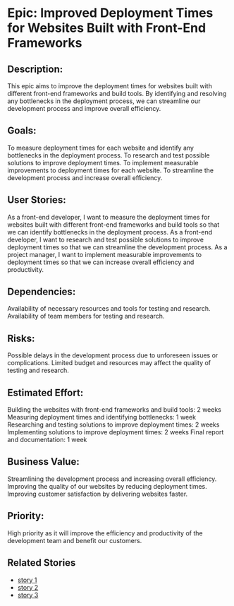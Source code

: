 # Epic: Improved Deployment Times for Websites Built with Front-End Frameworks

## Description:
This epic aims to improve the deployment times for websites built with different front-end frameworks and build tools. By identifying and resolving any bottlenecks in the deployment process, we can streamline our development process and improve overall efficiency.

## Goals:

To measure deployment times for each website and identify any bottlenecks in the deployment process.
To research and test possible solutions to improve deployment times.
To implement measurable improvements to deployment times for each website.
To streamline the development process and increase overall efficiency.

## User Stories:

As a front-end developer, I want to measure the deployment times for websites built with different front-end frameworks and build tools so that we can identify bottlenecks in the deployment process.
As a front-end developer, I want to research and test possible solutions to improve deployment times so that we can streamline the development process.
As a project manager, I want to implement measurable improvements to deployment times so that we can increase overall efficiency and productivity.

## Dependencies:

Availability of necessary resources and tools for testing and research.
Availability of team members for testing and research.

## Risks:

Possible delays in the development process due to unforeseen issues or complications.
Limited budget and resources may affect the quality of testing and research.

## Estimated Effort:

Building the websites with front-end frameworks and build tools: 2 weeks
Measuring deployment times and identifying bottlenecks: 1 week
Researching and testing solutions to improve deployment times: 2 weeks
Implementing solutions to improve deployment times: 2 weeks
Final report and documentation: 1 week

## Business Value:

Streamlining the development process and increasing overall efficiency.
Improving the quality of our websites by reducing deployment times.
Improving customer satisfaction by delivering websites faster.

## Priority:

High priority as it will improve the efficiency and productivity of the development team and benefit our customers.

## Related Stories
* [story 1](stories/story1.md)
* [story 2](stories/story2.md)
* [story 3](stories/story3.md)
